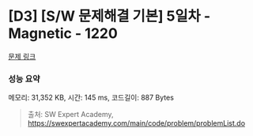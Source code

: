 # [D3] [S/W 문제해결 기본] 5일차 - Magnetic - 1220 

[문제 링크](https://swexpertacademy.com/main/code/problem/problemDetail.do?contestProbId=AV14hwZqABsCFAYD) 

### 성능 요약

메모리: 31,352 KB, 시간: 145 ms, 코드길이: 887 Bytes



> 출처: SW Expert Academy, https://swexpertacademy.com/main/code/problem/problemList.do